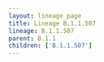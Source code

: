 ```yaml
---
layout: lineage_page
title: Lineage B.1.1.507
lineage: B.1.1.507
parent: B.1.1
children: ['B.1.1.507']
---
```

